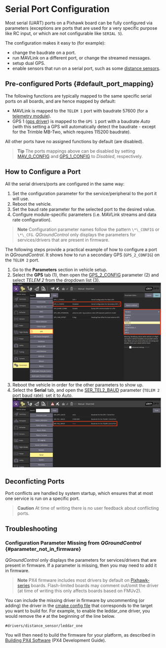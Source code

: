 # Serial Port Configuration

Most serial (UART) ports on a Pixhawk board can be fully configured via parameters
(exceptions are ports that are used for a very specific purpose like RC input, or which are not configurable like `SERIAL 5`).

The configuration makes it easy to (for example):
- change the baudrate on a port.
- run MAVLink on a different port, or change the streamed messages.
- setup dual GPS.
- enable sensors that run on a serial port, such as some [distance sensors](../sensor/rangefinders.md).

## Pre-configured Ports {#default_port_mapping}

The following functions are typically mapped to the same specific serial ports on all boards, and are hence mapped by default:

- MAVLink is mapped to the `TELEM 1` port with baudrate 57600 (for a [telemetry module](../telemetry/README.md)).
- GPS 1 ([gps driver](https://dev.px4.io/en/middleware/modules_driver.html#gps)) is mapped to the `GPS 1` port with a baudrate *Auto* (with this setting a GPS will automatically detect the baudrate - except for the Trimble MB-Two, which requires 115200 baudrate).

All other ports have no assigned functions by default (are disabled).

> **Tip** The ports mappings above can be disabled by setting [MAV_0_CONFIG](../advanced_config/parameter_reference.md#MAV_0_CONFIG) and [GPS_1_CONFIG](../advanced_config/parameter_reference.md#GPS_1_CONFIG) to *Disabled*, respectively.


## How to Configure a Port

All the serial drivers/ports are configured in the same way:
1. Set the configuration parameter for the service/peripheral to the port it will use.
1. Reboot the vehicle.
1. Set the baud rate parameter for the selected port to the desired value.
1. Configure module-specific parameters (i.e. MAVLink streams and data rate configuration).

> **Note** Configuration parameter names follow the pattern `\*\_CONFIG` or `\*\_CFG`.
  *QGroundControl* only displays the parameters for services/drivers that are present in firmware. 

The following steps provide a practical example of how to configure a port in *QGroundControl*. 
It shows how to run a secondary GPS (`GPS_2_CONFIG`) on the `TELEM 2` port.

1. Go to the **Parameters** section in vehicle setup.
1. Select the **GPS** tab (1), then open the [GPS_2_CONFIG](../advanced_config/parameter_reference.md#GPS_2_CONFIG) parameter (2) and select *TELEM 2* from the dropdown list (3).
  ![QGC Serial Example](../../assets/peripherals/qgc_serial_config_example.png)
1. Reboot the vehicle in order for the other parameters to show up.
1. Select the **Serial** tab, and open the [SER_TEL2_BAUD](../advanced_config/parameter_reference.md#SER_TEL2_BAUD) parameter (`TELEM 2` port baud rate): set it to *Auto*.
  ![QGC Serial Baudrate Example](../../assets/peripherals/qgc_serial_baudrate_example.png)


## Deconficting Ports

Port conflicts are handled by system startup, which ensures that at most one service is run on a specific port.

> **Caution** At time of writing there is no user feedback about conflicting ports.


## Troubleshooting

### Configuration Parameter Missing from *QGroundControl* {#parameter_not_in_firmware}

*QGroundControl* only displays the parameters for services/drivers that are present in firmware.
If a parameter is missing, then you may need to add it in firmware.

> **Note** PX4 firmware includes most drivers by default on [Pixhawk-series](../flight_controller/pixhawk_series.md) boards.
  Flash-limited boards may comment out/omit the driver (at time of writing this only affects boards based on FMUv2).

You can include the missing driver in firmware by uncommenting (or adding) the driver in the [cmake config file](https://github.com/PX4/Firmware/tree/master/cmake/configs) that corresponds to the target you want to build for. 
For example, to enable the leddar_one driver, you would remove the `#` at the beginning of the line below.
```
#drivers/distance_sensor/leddar_one
```

You will then need to build the firmware for your platform, as described in [Building PX4 Software](https://dev.px4.io/en/setup/building_px4.html) (PX4 Development Guide).